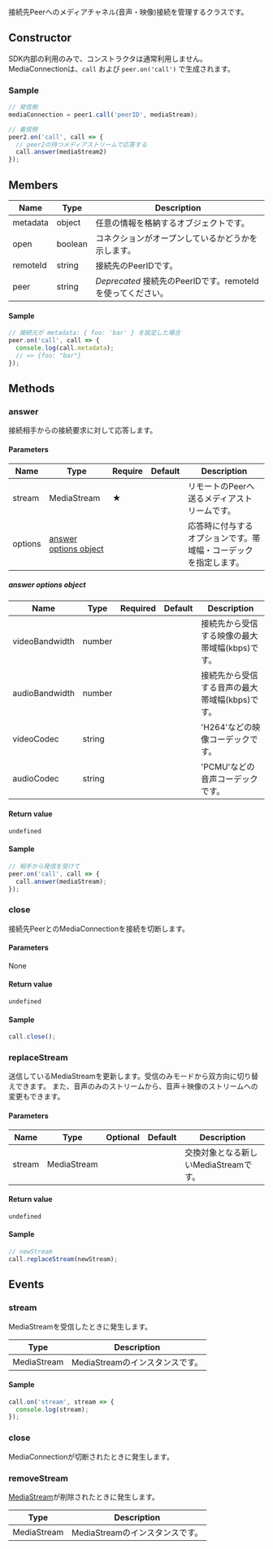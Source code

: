 接続先Peerへのメディアチャネル(音声・映像)接続を管理するクラスです。

## Constructor

SDK内部の利用のみで、コンストラクタは通常利用しません。 
MediaConnectionは、`call` および `peer.on('call')` で生成されます。

### Sample

```js
// 発信側
mediaConnection = peer1.call('peerID', mediaStream);

// 着信側
peer2.on('call', call => {
  // peer2の持つメディアストリームで応答する
  call.answer(mediaStream2)
});
```

## Members

|Name|Type|Description|
|----|----|----|
|metadata|object|任意の情報を格納するオブジェクトです。|
|open|boolean|コネクションがオープンしているかどうかを示します。|
|remoteId|string|接続先のPeerIDです。|
|peer|string|*Deprecated* 接続先のPeerIDです。remoteIdを使ってください。|

#### Sample

```js
// 接続元が metadata: { foo: 'bar' } を設定した場合
peer.on('call', call => {
  console.log(call.metadata);
  // => {foo: "bar"}
});
```

## Methods

### answer

接続相手からの接続要求に対して応答します。

#### Parameters

| Name | Type | Require | Default | Description |
| --- | --- | --- | --- | --- |
| stream | MediaStream | ★ | | リモートのPeerへ送るメディアストリームです。|
| options | [answer options object](#answer-options-object) | | |応答時に付与するオプションです。帯域幅・コーデックを指定します。 |

##### answer options object

| Name | Type | Required | Default | Description |
| --- | --- | --- | --- | --- |
| videoBandwidth | number | | | 接続先から受信する映像の最大帯域幅(kbps)です。 |
| audioBandwidth | number | | | 接続先から受信する音声の最大帯域幅(kbps)です。 |
| videoCodec | string | | | 'H264'などの映像コーデックです。 |
| audioCodec | string | | | 'PCMU'などの音声コーデックです。 |

#### Return value 

`undefined`

#### Sample

```js
// 相手から発信を受けて
peer.on('call', call => {
  call.answer(mediaStream);
});
```

### close

接続先PeerとのMediaConnectionを接続を切断します。

#### Parameters

None

#### Return value 

`undefined`

#### Sample

```js
call.close();
```

### replaceStream

送信しているMediaStreamを更新します。受信のみモードから双方向に切り替えできます。
また、音声のみのストリームから、音声＋映像のストリームへの変更もできます。

#### Parameters

| Name | Type | Optional | Default | Description |
| --- | --- | --- | --- | --- |
| stream | MediaStream | | | 交換対象となる新しいMediaStreamです。 |

#### Return value 

`undefined`

#### Sample

```js
// newStream
call.replaceStream(newStream);
```

## Events

### stream 

MediaStreamを受信したときに発生します。

|Type|Description|
|----|----|
|MediaStream|MediaStreamのインスタンスです。|

#### Sample

```js
call.on('stream', stream => {
  console.log(stream);
});
```

### close

MediaConnectionが切断されたときに発生します。

### removeStream

[MediaStream](https://developer.mozilla.org/en-US/docs/Web/API/MediaStream)が削除されたときに発生します。

|Type|Description|
|----|----|
|MediaStream|MediaStreamのインスタンスです。|

